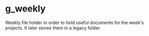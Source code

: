 # g_weekly
Weekly file holder in order to hold useful documents for the week's projects. It later stores them in a legacy folder.
